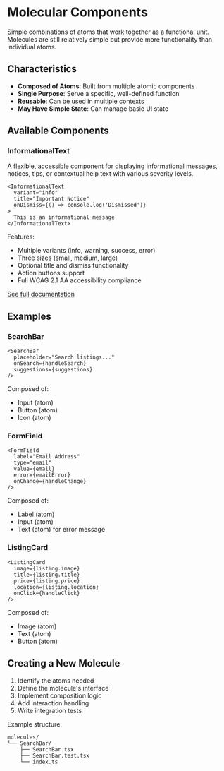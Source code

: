 # Molecular Components

Simple combinations of atoms that work together as a functional unit. Molecules are still relatively simple but provide more functionality than individual atoms.

## Characteristics

- **Composed of Atoms**: Built from multiple atomic components
- **Single Purpose**: Serve a specific, well-defined function
- **Reusable**: Can be used in multiple contexts
- **May Have Simple State**: Can manage basic UI state

## Available Components

### InformationalText
A flexible, accessible component for displaying informational messages, notices, tips, or contextual help text with various severity levels.

```tsx
<InformationalText
  variant="info"
  title="Important Notice"
  onDismiss={() => console.log('Dismissed')}
>
  This is an informational message
</InformationalText>
```

Features:
- Multiple variants (info, warning, success, error)
- Three sizes (small, medium, large)
- Optional title and dismiss functionality
- Action buttons support
- Full WCAG 2.1 AA accessibility compliance

[See full documentation](./InformationalText/README.md)

## Examples

### SearchBar
```tsx
<SearchBar
  placeholder="Search listings..."
  onSearch={handleSearch}
  suggestions={suggestions}
/>
```

Composed of:
- Input (atom)
- Button (atom)
- Icon (atom)

### FormField
```tsx
<FormField
  label="Email Address"
  type="email"
  value={email}
  error={emailError}
  onChange={handleChange}
/>
```

Composed of:
- Label (atom)
- Input (atom)
- Text (atom) for error message

### ListingCard
```tsx
<ListingCard
  image={listing.image}
  title={listing.title}
  price={listing.price}
  location={listing.location}
  onClick={handleClick}
/>
```

Composed of:
- Image (atom)
- Text (atom)
- Button (atom)

## Creating a New Molecule

1. Identify the atoms needed
2. Define the molecule's interface
3. Implement composition logic
4. Add interaction handling
5. Write integration tests

Example structure:
```
molecules/
└── SearchBar/
    ├── SearchBar.tsx
    ├── SearchBar.test.tsx
    └── index.ts
```
